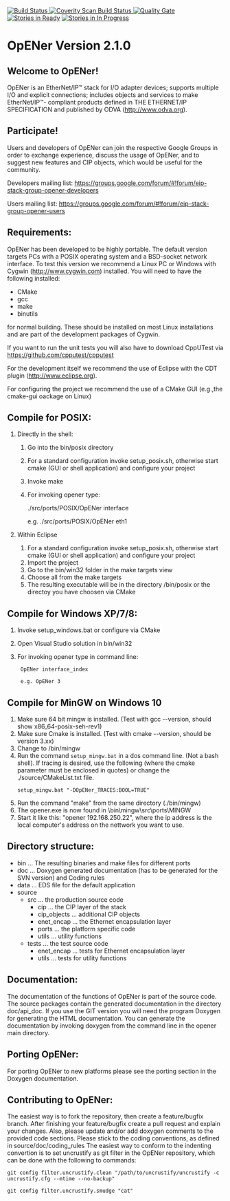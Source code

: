 [![Build Status](https://travis-ci.org/EIPStackGroup/OpENer.svg?branch=master)](https://travis-ci.org/EIPStackGroup/OpENer)<a href="https://scan.coverity.com/projects/opener">
  <img alt="Coverity Scan Build Status"
       src="https://scan.coverity.com/projects/14200/badge.svg?flat=1"/>
</a> 
[![Quality Gate](https://sonarcloud.io/api/project_badges/measure?project=OpENer&metric=alert_status)](https://sonarcloud.io/dashboard?id=OpENer)
[![Stories in Ready](https://badge.waffle.io/EIPStackGroup/OpENer.svg?label=ready&title=Ready)](http://waffle.io/EIPStackGroup/OpENer)
[![Stories in In Progress](https://badge.waffle.io/EIPStackGroup/OpENer.svg?label=in%20progress&title=In%20Progress)](http://waffle.io/EIPStackGroup/OpENer)


OpENer Version 2.1.0
====================

Welcome to OpENer!
------------------

OpENer is an EtherNet/IP&trade; stack for I/O adapter devices; supports multiple 
I/O and explicit connections; includes objects and services to make EtherNet/IP&trade;-
compliant products defined in THE ETHERNET/IP SPECIFICATION and published by 
ODVA (http://www.odva.org).

Participate!
------------
Users and developers of OpENer can join the respective Google Groups in order to exchange experience, discuss the usage of OpENer, and to suggest new features and CIP objects, which would be useful for the community.

Developers mailing list: https://groups.google.com/forum/#!forum/eip-stack-group-opener-developers

Users mailing list: https://groups.google.com/forum/#!forum/eip-stack-group-opener-users

Requirements:
-------------
OpENer has been developed to be highly portable. The default version targets PCs
with a POSIX operating system and a BSD-socket network interface. To test this 
version we recommend a Linux PC or Windows with Cygwin (http://www.cygwin.com) 
installed. You will need to have the following installed:

* CMake
* gcc
* make
* binutils 
 
for normal building. These should be installed on most Linux installations and
are part of the development packages of Cygwin.

If you want to run the unit tests you will also have to download CppUTest via
https://github.com/cpputest/cpputest

For the development itself we recommend the use of Eclipse with the CDT plugin 
(http://www.eclipse.org).

For configuring the project we recommend the use of a CMake GUI (e.g.,the 
cmake-gui oackage on Linux)

Compile for POSIX:
----------------
1. Directly in the shell:
	1. Go into the bin/posix directory
	2. For a standard configuration invoke setup_posix.sh, otherwise start
 cmake (GUI or shell application) and configure your project
	3. Invoke make
	4. For invoking opener type:

		./src/ports/POSIX/OpENer interface

		e.g. ./src/ports/POSIX/OpENer eth1
 
2. Within Eclipse
	1. For a standard configuration invoke setup_posix.sh, otherwise start
 cmake (GUI or shell application) and configure your project
	2. Import the project
	3. Go to the bin/win32 folder in the make targets view
	4. Choose all from the make targets
	5. The resulting executable will be in the directory /bin/posix or the
directoy you have choosen via CMake

Compile for Windows XP/7/8:
---------------------------
1. Invoke setup_windows.bat or configure via CMake
2. Open Visual Studio solution in bin/win32
3. For invoking opener type in command line:

		OpENer interface_index

		e.g. OpENer 3
		
Compile for MinGW on Windows 10
-------------------------------
1. Make sure 64 bit mingw is installed. (Test with gcc --version, should show x86_64-posix-seh-rev1)
2. Make sure Cmake is installed. (Test with cmake --version, should be version 3.xx)
3. Change to <opener install dir>/bin/mingw
4. Run the command `setup_mingw.bat` in a dos command line. (Not a bash shell). If tracing is desired, 
use the following (where the cmake parameter must be enclosed in quotes) or change the ./source/CMakeList.txt file.
    ```
    setup_mingw.bat "-DOpENer_TRACES:BOOL=TRUE"
    ```
5. Run the command "make" from the same directory (./bin/mingw)
6. The opener.exe is now found in <opener install dir>\bin\mingw\src\ports\MINGW
7. Start it like this: "opener 192.168.250.22", where the ip address is the local computer's address on the nettwork you want to use.
		
Directory structure:
--------------------
- bin ...  The resulting binaries and make files for different ports
- doc ...  Doxygen generated documentation (has to be generated for the SVN version) and Coding rules
- data ... EDS file for the default application
- source
	- src ... the production source code
		- cip ... the CIP layer of the stack
		- cip_objects ... additional CIP objects
		- enet_encap ... the Ethernet encapsulation layer
		- ports ... the platform specific code
		- utils ... utility functions
	- tests ... the test source code
		- enet_encap ... tests for Ethernet encapsulation layer
		- utils ... tests for utility functions

Documentation:
--------------
The documentation of the functions of OpENer is part of the source code. The source 
packages contain the generated documentation in the directory doc/api_doc. If you 
use the GIT version you will need the program Doxygen for generating the HTML 
documentation. You can generate the documentation by invoking doxygen from the 
command line in the opener main directory.

Porting OpENer:
---------------
For porting OpENer to new platforms please see the porting section in the 
Doxygen documentation.

Contributing to OpENer:
-----------------------
The easiest way is to fork the repository, then create a feature/bugfix branch.
After finishing your feature/bugfix create a pull request and explain your changes.
Also, please update and/or add doxygen comments to the provided code sections.
Please stick to the coding conventions, as defined in source/doc/coding_rules
The easiest way to conform to the indenting convertion is to set uncrustify as git filter in the OpENer repository, which can be done with the following to commands:

```
git config filter.uncrustify.clean "/path/to/uncrustify/uncrustify -c uncrustify.cfg --mtime --no-backup"

git config filter.uncrustify.smudge "cat"
```


